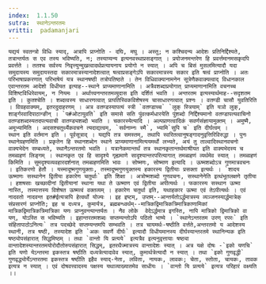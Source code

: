 ```yaml
---
index:  1.1.50
sutra:  स्थानेऽन्तरतमः
vritti:  padamanjari
---
```


	यद्ययं स्वतन्त्रो विधिः स्याद्, अत्रापि प्राप्नोति - दघि, मघु । अस्तु; न कश्चिदन्य आदेशः प्रतिनिर्द्दिश्यते, तत्रान्तर्यतः स एव तस्य भविष्यति, न; तस्याप्यन्य इत्यनवस्थाप्रसङ्गात् । प्रयोजनमन्तरेण हि प्रवर्त्तमानमसकृदपि प्रवर्त्तते । ततश्च सर्वस्य निवृत्त्युन्मुखत्वादर्थप्रत्यायनाय प्रयोगो न स्यात् । अपि च बिसं मुसलमित्यादौ यदा समुदायस्य समुदायस्तदा सकारमात्रस्यानादेशत्वात् षत्वाप्रसङ्गेऽपि सकारमात्रस्य सकार इति षत्वं प्राप्नोति । अतः परिभाषाप्रकरणात् परिभाषेयं यत्र स्थानषष्ठी तत्रोपतिष्ठते । तेन विधिवाक्यानामनेन सूत्रेणैकवाक्यत्वाद् विधानकाल एवान्तरतम आदेशो विधीयत इत्याह--स्थाने प्राप्यमाणानामिति । अत्रैवशब्दाप्रयोगात् प्राप्यमाणानामिति वचनच्च विशिष्टविधिरेवायम्, न नियमः । अर्थात्त्वनन्तरतमव्युदास इति दर्शितं भवति । अन्तरतम इत्यस्यार्थमाह--सदृशतम इति । कुतश्चेति । शब्दत्वस्य साधारणत्वात् प्रापतिस्विकविशेषस्य चासाधारणत्वात् प्रश्नः । वतण्डी चासौ युवतिरिति । विग्रहवाक्यम्, इतरदुदाहरणम् । अत्र वतण्डस्यापत्यं स्त्री `वतण्डाच्च` `लुक् स्त्रियाम्` इति यञो लुक्, शार्ङ्गरवादिपाठान्ङीन् । `प#ओटायुवति` इति समासे सति पुंवत्कर्मधारयेति पुंशब्दो निर्द्दिश्यमानो वतण्डापत्यवाचिनो वतण्डशब्दस्यतदपत्यवाची वातण्ड्यशब्दो भवति । चकारस्येत्यादि । अल्पप्राणत्वादिकं सवर्णसंज्ञायामुक्तम् । अमुष्मै, अमूभ्यामिति । अदसश्चतुर्थ्येकवचने त्यदाद्यत्वम्, `सर्वनाम्नः स्मै`, भ्यामि`सुपि च` इति दीर्घत्वम् ।
	स्थान इति वर्तमान इति । पूर्वसूत्राद् । यद्यपि तत्र समस्तम्, तथापि स्वरितत्वानुषङ्गादनुवृत्तिरिविरुद्धा । पुनः स्थानेग्रहणमिति । प्रकृतेन हि स्थानशब्देन स्थाने प्राप्यमाणानामित्ययमर्थो लभ्यते, अयं तु ताल्वादिस्थानवचनो वाक्यभेदेन सम्बध्यते, स्थानैऽन्तरतमो भवति । यत्रानेकमान्तर्थं तत्र स्थानकृतान्तर्थमाश्रीयत इति वाक्यभेदस्य च तमब्ग्रहणं लिङ्गम् । स्थानकृत एव हि सादृश्ये गृह्यमाणे सादृश्यान्तरपरित्यागात् तमब्ग्रहणं व्यर्थमेव स्यात् । तमब्ग्रहणं किमिति । सुमदृश्यव्यवहारदर्शनात् तमब्ग्रहणमिति भावः । सोष्मणः, सोष्माण इत्यादि । ऊष्मशब्दोऽत्र गुणमात्रवचनः । इतिकरणो हेतौ । यस्मादूष्मगुणयुक्ताः, तस्मादूष्मगुणयुक्तस्य हकारस्य द्वितीयाः प्रसक्ता इत्यर्थः । `शादय ऊष्माणः सस्थानेन द्वितीया हकारेण चतुर्थाः` इति शिक्षा । अत्रोष्मशब्दो गुणवचनः, सस्थानेनेति इत्थंभूतलक्षणे तृतीया । हशषसाः खच्छादीनां द्वितीयानां स्थाना यथा ते ऊष्माण एवं द्वितीया अपीत्यर्थः । फकारस्य सस्थान ऊष्मा नास्ति, तस्मात्तस्य विशेषत ऊष्मत्वं वक्तव्यम् । हकारेण चतुर्था इति, यथाहकार ऊष्मा एवं तेऽपीत्यर्थः । एवं नादवतो नादवन्त इत#ईत्यत्रापि हेत्वर्थो योज्यः । इह इष्टम्, उप्तम्--आन्तर्यतोऽर्द्धमात्रस्य व्यञ्जनस्यार्द्धमात्रेक् संप्रसारणं प्राप्नोति; इह च दध्यत्र, कुमार्यत्र, ब्रह्मबन्ध्वर्थम्--मात्रिकद्विमात्रिकत्रिमात्रिकाणामिकां मात्रिकद्विमात्रिकत्रिमात्रिका यणः प्राप्नुवन्त्यान्तर्यतः । नैव लोके  वेदेऽर्द्धमात्र इगस्ति, नापि मात्रिको द्विमात्रिको वा यण्, योऽस्ति स भविष्यति । इहान्तरतमशब्दः सप्तम्यन्तोऽपि पठितो भाष्ये । `स्थानेऽन्तरतम उरण् रपरः` इति संहितापाठोऽनित्यः` तत्र पदच्छेदे सप्तम्यन्तमपि सम्भवति । तत्र चायमर्थः-षष्ठीति वर्त्तते,अन्तरतमो य आदेशस्य स्थानी, तत्र षष्ठी, तस्यादेश इति `अकः सवर्णे दीर्घः` इत्यादौ विधीयमानस्य दीर्घस्यान्तरतमे स्थानिन्यक इति षष्ठ्योपसंहारात् सिद्धमिष्ठम् । तथा `वान्तो यि प्रत्यये` इत्यत्रैव इत्यनुवृत्तायाः षष्ठ्या वान्तादेशस्यान्तरतमयोरोदौतोरुपसंहारात् सिद्धम्, इतरथैज्मात्रस्य वान्तादेशः स्यात् । अत्र यक्षे दोषः -`इको यणचि` इति यणो येऽन्तरमा इकस्तत्र षष्ठीति दध्यत्रेत्यादावेव स्यात्, कुमार्थत्रेत्यादौ न स्यात् । तथा `इको गुणवृद्धी` गुणवृद्ध्योर्येऽन्तरतमा इकस्तत्र षष्ठीति इहैव स्याद्-नेता, लविता, नायकः, लावकः; चेता, स्तोता, चायकः, तावक इत्यत्र न स्यात् । एवं दोषवत्त्वादस्य पक्षस्य यथाव्याख्यातमेव साधीयः । `वान्तो यि प्रत्यये` इत्यत्र परिहारं वक्ष्यति ।।
